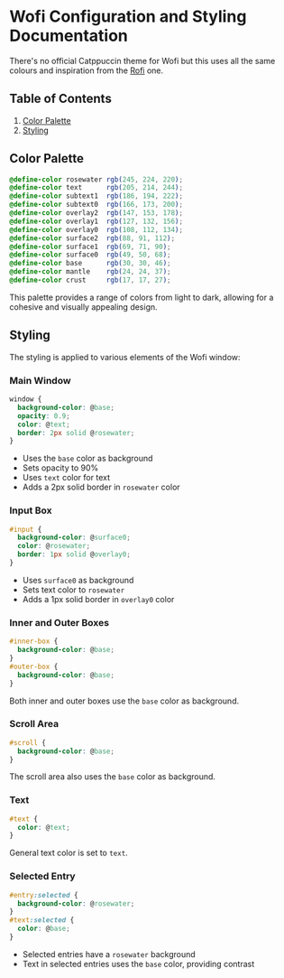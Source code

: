# Wofi Configuration and Styling Documentation

There's no official Catppuccin theme for Wofi but this uses all the same colours and inspiration from the [Rofi](https://github.com/catppuccin/rofi) one.

## Table of Contents
1. [Color Palette](#color-palette)
2. [Styling](#styling)

## Color Palette

```css
@define-color rosewater rgb(245, 224, 220);
@define-color text      rgb(205, 214, 244);
@define-color subtext1  rgb(186, 194, 222);
@define-color subtext0  rgb(166, 173, 200);
@define-color overlay2  rgb(147, 153, 178);
@define-color overlay1  rgb(127, 132, 156);
@define-color overlay0  rgb(108, 112, 134);
@define-color surface2  rgb(88, 91, 112);
@define-color surface1  rgb(69, 71, 90);
@define-color surface0  rgb(49, 50, 68);
@define-color base      rgb(30, 30, 46);
@define-color mantle    rgb(24, 24, 37);
@define-color crust     rgb(17, 17, 27);
```

This palette provides a range of colors from light to dark, allowing for a cohesive and visually appealing design.

## Styling

The styling is applied to various elements of the Wofi window:

### Main Window

```css
window {
  background-color: @base;
  opacity: 0.9;
  color: @text;
  border: 2px solid @rosewater;
}
```

- Uses the `base` color as background
- Sets opacity to 90%
- Uses `text` color for text
- Adds a 2px solid border in `rosewater` color

### Input Box

```css
#input {
  background-color: @surface0;
  color: @rosewater;
  border: 1px solid @overlay0;
}
```

- Uses `surface0` as background
- Sets text color to `rosewater`
- Adds a 1px solid border in `overlay0` color

### Inner and Outer Boxes

```css
#inner-box {
  background-color: @base;
}
#outer-box {
  background-color: @base;
}
```

Both inner and outer boxes use the `base` color as background.

### Scroll Area

```css
#scroll {
  background-color: @base;
}
```

The scroll area also uses the `base` color as background.

### Text

```css
#text {
  color: @text;
}
```

General text color is set to `text`.

### Selected Entry

```css
#entry:selected {
  background-color: @rosewater;
}
#text:selected {
  color: @base;
}
```

- Selected entries have a `rosewater` background
- Text in selected entries uses the `base` color, providing contrast
